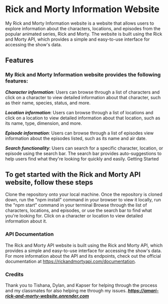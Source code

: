 # Rick and Morty Information Website

My Rick and Morty Information website is a website that allows users to explore information about the characters, locations, and episodes from the popular animated series, Rick and Morty. The website is built using the Rick and Morty API, which provides a simple and easy-to-use interface for accessing the show's data.

## Features

### **My Rick and Morty Information website provides the following features:**

***Character information***: Users can browse through a list of characters and click on a character to view detailed information about that character, such as their name, species, status, and more.

***Location information***: Users can browse through a list of locations and click on a location to view detailed information about that location, such as its name, type, dimension, and more.

***Episode information***: Users can browse through a list of episodes view information about the episodes listed, such as its name and air date.

***Search functionality***: Users can search for a specific character, location, or episode using the search bar. The search bar provides auto-suggestions to help users find what they're looking for quickly and easily.
Getting Started

## **To get started with the Rick and Morty API website, follow these steps**

Clone the repository onto your local machine.
Once the repository is cloned down, run the "npm install" command in your browser
to view it locally, run the "npm start" command in your terminal
Browse through the list of characters, locations, and episodes, or use the search bar to find what you're looking for.
Click on a character or location to view detailed information about it.

### API Documentation

The Rick and Morty API website is built using the Rick and Morty API, which provides a simple and easy-to-use interface for accessing the show's data. For more information about the API and its endpoints, check out the official documentation at https://rickandmortyapi.com/documentation.

### Credits

Thank you to Tishana, Dylan, and Kapser for helping through the process and my classmates for also helping me through my issues.
***https://amari-rick-and-morty-website.onrender.com***

